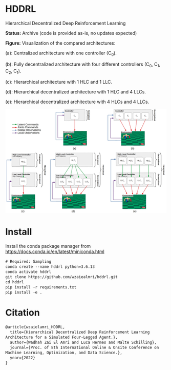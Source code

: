 # HDDRL
Hierarchical Decentralized Deep Reinforcement Learning

**Status:** Archive (code is provided as-is, no updates expected)

**Figure:** Visualization of the compared architectures:

(a): Centralized architecture with one controller (C<sub>0</sub>).

(b): Fully decentralized architecture with four different controllers (C<sub>0</sub>, C<sub>1</sub>, C<sub>2</sub>, C<sub>1</sub>). 

(c): Hierarchical architecture with 1 HLC and 1 LLC. 

(d): Hierarchical decentralized architecture with 1 HLC and 4 LLCs. 

(e): Hierarchical decentralized architecture with 4 HLCs and 4 LLCs.

![Figure:  Visualization of the compared architectures.](architectures.jpg)

# Install

Install the conda package manager from https://docs.conda.io/en/latest/miniconda.html

```
# Required: Sampling
conda create --name hddrl python=3.6.13
conda activate hddrl
git clone https://github.com/wzaiealmri/hddrl.git
cd hddrl
pip install -r requirements.txt
pip install -e .
```

# Citation

```
@article{wzaielamri_HDDRL,
  title={Hierarchical Decentralized Deep Reinforcement Learning Architecture for a Simulated Four-Legged Agent.},
  author={Wadhah Zai El Amri and Luca Hermes and Malte Schilling},
  journal={Proc. of 8th International Online & Onsite Conference on Machine Learning, Optimization, and Data Science.},
  year={2022}
}
```

